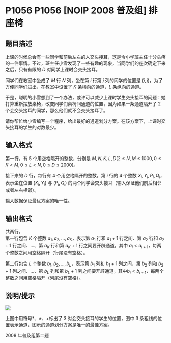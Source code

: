 # P1056 P1056 [NOIP 2008 普及组] 排座椅

## 题目描述

上课的时候总会有一些同学和前后左右的人交头接耳，这是令小学班主任十分头疼的一件事情。不过，班主任小雪发现了一些有趣的现象，当同学们的座次确定下来之后，只有有限的 $D$ 对同学上课时会交头接耳。

同学们在教室中坐成了 $M$ 行 $N$ 列，坐在第 $i$ 行第 $j$ 列的同学的位置是 $(i,j)$，为了方便同学们进出，在教室中设置了 $K$ 条横向的通道，$L$ 条纵向的通道。

于是，聪明的小雪想到了一个办法，或许可以减少上课时学生交头接耳的问题：她打算重新摆放桌椅，改变同学们桌椅间通道的位置，因为如果一条通道隔开了 $2$ 个会交头接耳的同学，那么他们就不会交头接耳了。

请你帮忙给小雪编写一个程序，给出最好的通道划分方案。在该方案下，上课时交头接耳的学生的对数最少。

## 输入格式

第一行，有 $5$ 个用空格隔开的整数，分别是 $M,N,K,L,D(2 \le N,M \le 1000,0 \le K<M,0 \le L<N,0\le D \le 2000)$。

接下来的 $D$ 行，每行有 $4$ 个用空格隔开的整数。第 $i$ 行的 $4$ 个整数 $X_i,Y_i,P_i,Q_i$，表示坐在位置 $(X_i,Y_i)$ 与 $(P_i,Q_i)$ 的两个同学会交头接耳（输入保证他们前后相邻或者左右相邻）。

输入数据保证最优方案的唯一性。

## 输出格式

共两行。  
第一行包含 $K$ 个整数 $a_1,a_2,\ldots,a_K$，表示第 $a_1$ 行和 $a_1+1$ 行之间、第 $a_2$ 行和 $a_2+1$ 行之间、…、第 $a_K$ 行和第 $a_K+1$ 行之间要开辟通道，其中 $a_i< a_{i+1}$，每两个整数之间用空格隔开（行尾没有空格）。

第二行包含 $L$ 个整数 $b_1,b_2,\ldots,b_L$，表示第 $b_1$ 列和 $b_1+1$ 列之间、第 $b_2$ 列和 $b_2+1$ 列之间、…、第 $b_L$ 列和第 $b_L+1$ 列之间要开辟通道，其中$b_i< b_{i+1}$，每两个整数之间用空格隔开（列尾没有空格）。

## 说明/提示

![](https://cdn.luogu.com.cn/upload/image_hosting/0z0p5x1i.png)

上图中用符号\*、※、+标出了 $3$ 对会交头接耳的学生的位置，图中 $3$ 条粗线的位置表示通道，图示的通道划分方案是唯一的最佳方案。

2008 年普及组第二题
